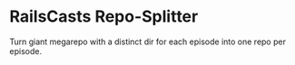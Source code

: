 RailsCasts Repo-Splitter
========================

Turn giant megarepo with a distinct dir for each episode into one repo per episode.
